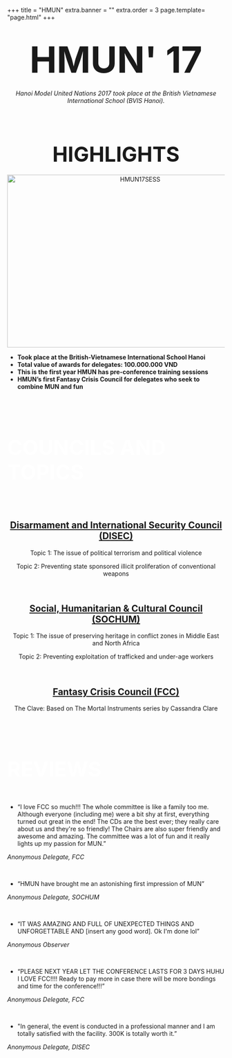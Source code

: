 +++
title = "HMUN"
extra.banner = ""
extra.order = 3
page.template= "page.html"
+++


<center>

# <span style="font-size:3em;">HMUN' 17</span>

*Hanoi Model United Nations 2017 took place at the British Vietnamese International School (BVIS Hanoi).*

<br /><br />

# <span style="font-size:1.7em;">HIGHLIGHTS</span>

<img src="/hmun17sess.png" alt="HMUN17SESS" width="600" height="400">

<br />

</center>

- **Took place at the British-Vietnamese International School Hanoi**
- **Total value of awards for delegates: 100.000.000 VND**
- **This is the first year HMUN has pre-conference training sessions**
- **HMUN’s first Fantasy Crisis Council for delegates who seek to combine MUN and fun**

<br /><br /><br/>

# <span style="color: white;font-size:1.7em;">COUNCILS AND TOPICS</span>
<br/><br/>
<center>

## <u>Disarmament and International Security Council (DISEC)</u>

Topic 1: The issue of political terrorism and political violence

Topic 2: Preventing state sponsored illicit proliferation of conventional weapons

<br/>

## <u>Social, Humanitarian & Cultural Council (SOCHUM)</u>

Topic 1: The issue of preserving heritage in conflict zones in Middle East and North Africa

Topic 2: Preventing exploitation of trafficked and under-age workers

<br/>

## <u>Fantasy Crisis Council (FCC)</u>

The Clave: Based on The Mortal Instruments series by Cassandra Clare

<br/><br/><br/>

</center>

# <span style="color: white;font-size:1.7em;">REVIEWS</span>

<br/>

- “I love FCC so much!!! The whole committee is like a family too me. Although everyone (including me) were a bit shy at first, everything turned out great in the end! The CDs are the best ever; they really care about us and they're so friendly! The Chairs are also super friendly and awesome and amazing. The committee was a lot of fun and it really lights up my passion for MUN.”

*Anonymous Delegate, FCC*

<br/>

- “HMUN have brought me an astonishing first impression of MUN” 

*Anonymous Delegate, SOCHUM*

<br/>

- “IT WAS AMAZING AND FULL OF UNEXPECTED THINGS AND UNFORGETTABLE AND [insert any good word]. Ok I'm done lol”  

*Anonymous Observer*

<br/>

- “PLEASE NEXT YEAR LET THE CONFERENCE LASTS FOR 3 DAYS HUHU I LOVE FCC!!!! Ready to pay more in case there will be more bondings and time for the conference!!!” 

*Anonymous Delegate, FCC*

<br/>

- "In general, the event is conducted in a professional manner and I am totally satisfied with the facility. 300K is totally worth it.” 

*Anonymous Delegate, DISEC*